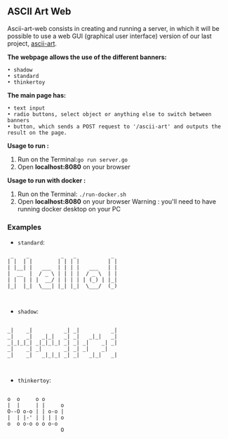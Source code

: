 ## ASCII Art Web

Ascii-art-web consists in creating and running a server, in which it will be possible to use a web GUI (graphical user interface) version of our last project, [ascii-art](https://github.com/01-edu/public/tree/master/subjects/ascii-art).

**The webpage allows the use of the different banners:**

    • shadow
    • standard
    • thinkertoy

**The main page has:**

    • text input
    • radio buttons, select object or anything else to switch between banners
    • button, which sends a POST request to '/ascii-art' and outputs the result on the page.

**Usage to run :**
1. Run on the Terminal:`go run server.go`
2. Open **localhost:8080** on your browser

**Usage to run with docker :**
1. Run on the Terminal: `./run-docker.sh`
2. Open **localhost:8080** on your browser
Warning : you'll need to have running docker desktop on your PC

### Examples
- `standard`:
```brainfuck
 _    _          _   _           _  
| |  | |        | | | |         | | 
| |__| |   ___  | | | |   ___   | | 
|  __  |  / _ \ | | | |  / _ \  | | 
| |  | | |  __/ | | | | | (_) | |_| 
|_|  |_|  \___| |_| |_|  \___/  (_) 
                                    
                                    
```

- `shadow`:
```brainfuck
                                    
_|    _|          _| _|          _| 
_|    _|   _|_|   _| _|   _|_|   _| 
_|_|_|_| _|_|_|_| _| _| _|    _| _| 
_|    _| _|       _| _| _|    _|    
_|    _|   _|_|_| _| _|   _|_|   _| 
                                    
                                    
```

- `thinkertoy`:
```brainfuck
                   
o  o     o o       
|  |     | |     o 
O--O o-o | | o-o | 
|  | |-' | | | | o 
o  o o-o o o o-o   
                 O 
                   
```







